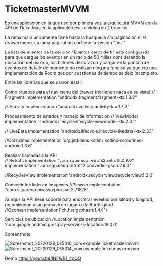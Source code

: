 # TicketmasterMVVM
Es una aplicación en la que uso por primera vez la arquitetura MVVM con la API de TicketMaster, la aplicación esta dividida en 2 branchs.

La rama main unicamente tiene hasta la busqueda sin paginación ni el drawer menu.
La rama pagination contiene la versión "final"

La lista de eventos de la sección "Eventos cerca de ti" esta configurada para que cargue los eventos en un radio de 50 millas considerando la ubicación del usuario, los botones de corazon y cargar en la pantala de eventos de detalle de momento no realizan ninguna función ya que era una implementación de Room que por cuestiones de tiempo se dejo incompleto.

Entre las librerias que se usaron estan:

Como pruebas para el nav menu del drawer (no tienen nada en su vista)
// Fragment
implementation "androidx.fragment:fragment-ktx:1.3.2"

// Activity
implementation "androidx.activity:activity-ktx:1.2.2"

Procesamiento de estados y manejo de información
// ViewModel
implementation "androidx.lifecycle:lifecycle-viewmodel-ktx:2.3.1"

// LiveData
implementation "androidx.lifecycle:lifecycle-livedata-ktx:2.3.1"

//Corrutinas
    implementation 'org.jetbrains.kotlinx:kotlinx-coroutines-android:1.3.6'
    
 Realizar llamadas a la API   
// Retrofit
    implementation "com.squareup.retrofit2:retrofit:2.9.0"
    implementation "com.squareup.retrofit2:converter-gson:2.9.0"  
    
//RecyclerView
    implementation 'androidx.recyclerview:recyclerview:1.2.0'    

Convertir los links en imagenes
//Picasso
    implementation "com.squareup.picasso:picasso:2.71828"
    
 Aunque la API tiene soporte para encontrar eventos por latitud y longitud, recomiendan usar geohash en lugar de latitud/logitud   
//Geohash
    implementation("ch.hsr:geohash:1.4.0")    
  
  Servicios de ubicación
 //Location
    implementation 'com.google.android.gms:play-services-location:18.0.0'   
    
Screenshots

![Screenshot_20220129_085310_com example ticketmastermvvm](https://user-images.githubusercontent.com/83688841/151666247-b1aca843-9435-4127-af9b-c54717f2160f.jpg)
![Screenshot_20220129_085314_com example ticketmastermvvm](https://user-images.githubusercontent.com/83688841/151666253-00395965-d9e8-46c5-aedd-5cda59f35fac.jpg)

Demo
https://youtu.be/lNFWB1_4cQQ
